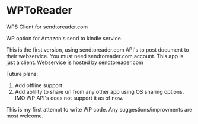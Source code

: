 WPToReader
==========

WP8 Client for sendtoreader.com

WP option for Amazon's send to kindle service. 

This is the first version, using sendtoreader.com API's to post document to their webservice. You must need sendtoreader.com account. This app is just a client. Webservice is hosted by sendtoreader.com

Future plans: 
1) Add offline support 
2) Add ablility to share url from any other app using OS sharing options. IMO WP API's does not support it as of now.

This is my first attempt to write WP code. Any suggestions/improvments are most welcome.
